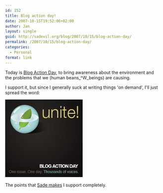 ```yaml
---
id: 152
title: Blog action day!
date: 2007-10-15T19:52:06+02:00
author: Jan
layout: single
guid: http://sadevil.org/blog/2007/10/15/blog-action-day/
permalink: /2007/10/15/blog-action-day/
categories:
  - Personal
format: link
---
```

Today is [Blog Action Day](http://blogactionday.org), to bring awareness about the environment and the problems that we (human beans_^W_beings) are causing.

I support it, but since I generally suck at writing things 'on demand', I'll just spread the word:

[![Blog Action Day][img]][url]

The points that [Sade makes](http://sade.sadevil.org/blog/?p=119) I support completely.

[url]: http://blogactionday.org
[img]: /assets/images/2007/09/action_250x250.jpg "Bloggers Unite - Blog Action Day"